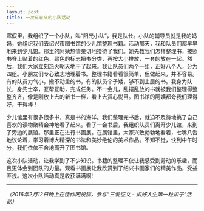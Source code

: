 ```yaml
---
layout: post
title: 一次有意义的小队活动
---
```



寒假里，我组织了一个小队，叫“阳光小队”，我是队长。小队的辅导员就是我的妈妈，她组织我们去绍兴市图书馆的少儿馆整理书籍。活动那天，我和队员们都早早地来到少儿馆。那里的阿姨热情亲切地接待了我们。她先教我们怎样整理书，按照书脊上贴着的红色、绿色的标志把书分类，再按大小排放，一套的放在一起。然后，我们大家立刻热火朝天地干了起来。我让队员们两个一组，正好八个人，分为四组。小朋友们专心致志地理着书。整理书籍看看很简单，但做起来，并不容易。有的队员力气小，搬不动重的书，有的队员个子矮，够不到上层的书。我身为队长，身先士卒，互帮互助，完成任务。不一会儿，乱摆乱放的书就被我们整理得整整齐齐，像是刚放上去的新书一样，看上去赏心悦目。图书馆的阿姨都夸我们理得好，干得棒！

少儿馆里有很多很多书，真是书的海洋。我们整理完书后，就迫不及待地挑了自己喜欢的读物聚精会神地看了起来。看了一会书后，我组织队员们离开少儿馆，来到了旁边的展馆。那里正在进行书画展。在展馆里，大家兴致勃勃地看着，七嘴八舌地议论着，学习着博大精深的书法和美妙绝伦的美术作品。不知不觉，快到中午时分，我们依依不舍地离开了图书馆。

这次小队活动，让我学到了不少知识。书籍的整理不仅让我感受到劳动的乐趣，而且更体会到团队的力量。观看书画展让我欣赏到了绍兴书画家们的精美作品，受益匪浅。这次小队活动真是收获满满啊!

***

*（2016年2月12日晚上在佳作网投稿，参与“三爱征文 - 扣好人生第一粒扣子”活动）*
